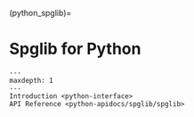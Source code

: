(python_spglib)=

# Spglib for Python

```{toctree}
---
maxdepth: 1
---
Introduction <python-interface>
API Reference <python-apidocs/spglib/spglib>
```
